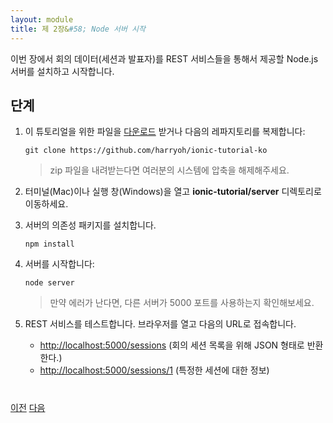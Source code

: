 ```yaml
---
layout: module
title: 제 2장&#58; Node 서버 시작
---
```

<!--
In this module, you install and start a Node.js server that exposes the conference data (sessions and speakers) through a set of REST services.

## Steps

1. Download the supporting files for this tutorial [here](https://github.com/ccoenraets/ionic-tutorial/archive/master.zip), or clone the repository:

    ```
    git clone https://github.com/ccoenraets/ionic-tutorial
    ```

    > If you downloaded the zip file, unzip it anywhere on your file system.

1. Open a terminal window (Mac) or a command window (Windows), and navigate (cd) to the **ionic-tutorial/server** directory

1. Install the server dependencies:
    ```
    npm install
    ```
1. Start the server:

    ```
    node server
    ```
  
    > If you get an error, make sure you don't have another server listening on port 5000.

1. Test the REST services. Open a browser and access the following URLs:
    - [http://localhost:5000/sessions](http://localhost:5000/sessions) (for a list of conference sessions returned as a JSON document)
    - [http://localhost:5000/sessions/1](http://localhost:5000/sessions/1) (for information about a specific session )
-->

이번 장에서 회의 데이터(세션과 발표자)를 REST 서비스들을 통해서 제공할 Node.js 서버를 설치하고 시작합니다.

## 단계

1. 이 튜토리얼을 위한 파일을 [다운로드](https://github.com/ccoenraets/ionic-tutorial/archive/master.zip) 받거나 다음의 레파지토리를 복제합니다:

    ```
    git clone https://github.com/harryoh/ionic-tutorial-ko
    ```

    > zip 파일을 내려받는다면 여러분의 시스템에 압축을 해제해주세요.

1. 터미널(Mac)이나 실행 창(Windows)을 열고 **ionic-tutorial/server** 디렉토리로 이동하세요.

1. 서버의 의존성 패키지를 설치합니다.

    ```
    npm install
    ```

1. 서버를 시작합니다:

    ```
    node server
    ```
  
    > 만약 에러가 난다면, 다른 서버가 5000 포트를 사용하는지 확인해보세요.

1. REST 서비스를 테스트합니다. 브라우저를 열고 다음의 URL로 접속합니다.
    - [http://localhost:5000/sessions](http://localhost:5000/sessions) (회의 세션 목록을 위해 JSON 형태로 반환한다.)
    - [http://localhost:5000/sessions/1](http://localhost:5000/sessions/1) (특정한 세션에 대한 정보)


<div class="row" style="margin-top:40px;">
<div class="col-sm-12">
<a href="install-ionic.html" class="btn btn-default"><i class="glyphicon glyphicon-chevron-left"></i> 이전</a>
<a href="create-ionic-application.html" class="btn btn-default pull-right">다음 <i class="glyphicon 
glyphicon-chevron-right"></i></a>
</div>
</div>



